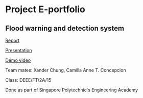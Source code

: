 # Project E-portfolio
## Flood warning and detection system
[Report](https://docs.google.com/document/d/1ZwYadvoPRZmoLbmnPEsbLUT0bUAa2cZcgDINje4vfVY/edit?usp=sharing)  

[Presentation](https://docs.google.com/presentation/d/1Uh9iEKw-CdYHUl9cStKfHaz56MgyHeFZIZe10xDG2go/edit?usp=sharing)  

[Demo video](https://youtu.be/0y_TTGJU_c0)  


Team mates: Xander Chung, Camilla Anne T. Concepcion  

Class: DEEE/FT/2A/15  

Done as part of Singapore Polytechnic's Engineering Academy
